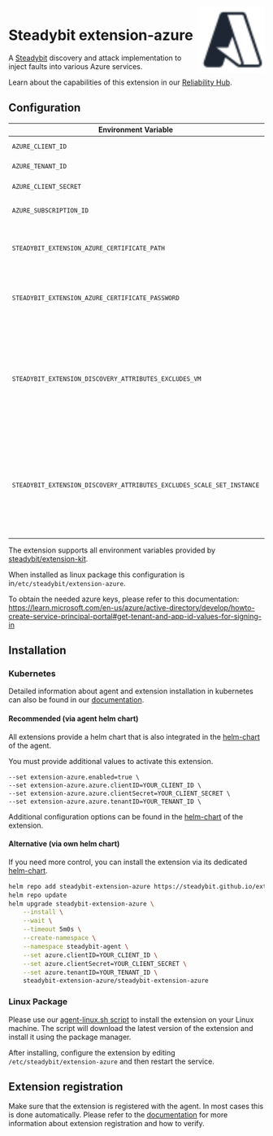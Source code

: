 <img src="./logo.svg" height="130" align="right" alt="Azure logo">

# Steadybit extension-azure

A [Steadybit](https://www.steadybit.com/) discovery and attack implementation to inject faults into various Azure services.

Learn about the capabilities of this extension in our [Reliability Hub](https://hub.steadybit.com/extension/com.steadybit.extension_azure).

## Configuration

| Environment Variable                                                   | Helm value                                     | Meaning                                                                                                                | Required | Default |
|------------------------------------------------------------------------|------------------------------------------------|------------------------------------------------------------------------------------------------------------------------|----------|---------|
| `AZURE_CLIENT_ID`                                                      | azure.clientID                                 | Azure Client Id                                                                                                        | true     |         |
| `AZURE_TENANT_ID`                                                      | azure.tenantID                                 | Azure Tenant ID                                                                                                        | true     |         |
| `AZURE_CLIENT_SECRET`                                                  | azure.clientSecret                             | Azure Client Secret                                                                                                    | false    |         |
| `AZURE_SUBSCRIPTION_ID`                                                | azure.subscriptionID                           | Azure Subscription ID                                                                                                  | false    |         |
| `STEADYBIT_EXTENSION_AZURE_CERTIFICATE_PATH`                           | azure.certificatePath                          | Location of a certificate used to authenticate to azure                                                                | false    |         |
| `STEADYBIT_EXTENSION_AZURE_CERTIFICATE_PASSWORD`                       | azure.certificatePassword                      | Passphrase for the certificate used to authenticate to azure                                                           | false    |         |
| `STEADYBIT_EXTENSION_DISCOVERY_ATTRIBUTES_EXCLUDES_VM`                 | discovery.attributes.excludes.vm               | List of Target Attributes which will be excluded during discovery. Checked by key equality and supporting trailing "*" | false    |         |
| `STEADYBIT_EXTENSION_DISCOVERY_ATTRIBUTES_EXCLUDES_SCALE_SET_INSTANCE` | discovery.attributes.excludes.scaleSetInstance | List of Target Attributes which will be excluded during discovery. Checked by key equality and supporting trailing "*" | false    |         |

The extension supports all environment variables provided by [steadybit/extension-kit](https://github.com/steadybit/extension-kit#environment-variables).

When installed as linux package this configuration is in`/etc/steadybit/extension-azure`.

To obtain the needed azure keys, please refer to this documentation:
https://learn.microsoft.com/en-us/azure/active-directory/develop/howto-create-service-principal-portal#get-tenant-and-app-id-values-for-signing-in

## Installation

### Kubernetes

Detailed information about agent and extension installation in kubernetes can also be found in
our [documentation](https://docs.steadybit.com/install-and-configure/install-agent/install-on-kubernetes).

#### Recommended (via agent helm chart)

All extensions provide a helm chart that is also integrated in the
[helm-chart](https://github.com/steadybit/helm-charts/tree/main/charts/steadybit-agent) of the agent.

You must provide additional values to activate this extension.

```
--set extension-azure.enabled=true \
--set extension-azure.azure.clientID=YOUR_CLIENT_ID \
--set extension-azure.azure.clientSecret=YOUR_CLIENT_SECRET \
--set extension-azure.azure.tenantID=YOUR_TENANT_ID \
```

Additional configuration options can be found in
the [helm-chart](https://github.com/steadybit/extension-azure/blob/main/charts/steadybit-extension-azure/values.yaml) of the
extension.

#### Alternative (via own helm chart)

If you need more control, you can install the extension via its
dedicated [helm-chart](https://github.com/steadybit/extension-azure/blob/main/charts/steadybit-extension-azure).

```sh
helm repo add steadybit-extension-azure https://steadybit.github.io/extension-azure
helm repo update
helm upgrade steadybit-extension-azure \
    --install \
    --wait \
    --timeout 5m0s \
    --create-namespace \
    --namespace steadybit-agent \
    --set azure.clientID=YOUR_CLIENT_ID \
    --set azure.clientSecret=YOUR_CLIENT_SECRET \
    --set azure.tenantID=YOUR_TENANT_ID \
    steadybit-extension-azure/steadybit-extension-azure
```

### Linux Package

Please use
our [agent-linux.sh script](https://docs.steadybit.com/install-and-configure/install-agent/install-on-linux-hosts)
to install the extension on your Linux machine. The script will download the latest version of the extension and install
it using the package manager.

After installing, configure the extension by editing `/etc/steadybit/extension-azure` and then restart the service.

## Extension registration

Make sure that the extension is registered with the agent. In most cases this is done automatically. Please refer to
the [documentation](https://docs.steadybit.com/install-and-configure/install-agent/extension-registration) for more
information about extension registration and how to verify.

